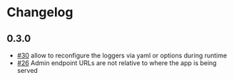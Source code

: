# Changelog

## 0.3.0

 * [#30](https://github.com/lookout/leafy/pull/30) allow to reconfigure the loggers via yaml or options during runtime
 * [#26](https://github.com/lookout/leafy/issues/26) Admin endpoint URLs are not relative to where the app is being served

